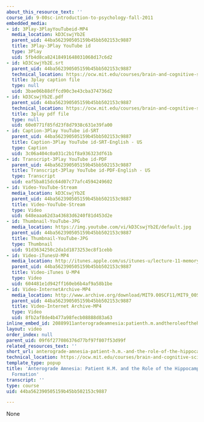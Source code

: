 ```yaml
---
about_this_resource_text: ''
course_id: 9-00sc-introduction-to-psychology-fall-2011
embedded_media:
- id: 3Play-3PlayYouTubeid-MP4
  media_location: kD3CswjYb2E
  parent_uid: 44ba562390505159b45bb502153c9887
  title: 3Play-3Play YouTube id
  type: 3Play
  uid: 5fb4d8ca82418491648031068d17c6d2
- id: kD3CswjYb2E.srt
  parent_uid: 44ba562390505159b45bb502153c9887
  technical_location: https://ocw.mit.edu/courses/brain-and-cognitive-sciences/9-00sc-introduction-to-psychology-fall-2011/memory-ii/anterograde-amnesia-patient-h.m.-and-the-role-of-the-hippocampus-in-memory-formation/kD3CswjYb2E.srt
  title: 3play caption file
  type: null
  uid: 3bae06b88dffcd90c3e43cba374736d2
- id: kD3CswjYb2E.pdf
  parent_uid: 44ba562390505159b45bb502153c9887
  technical_location: https://ocw.mit.edu/courses/brain-and-cognitive-sciences/9-00sc-introduction-to-psychology-fall-2011/memory-ii/anterograde-amnesia-patient-h.m.-and-the-role-of-the-hippocampus-in-memory-formation/kD3CswjYb2E.pdf
  title: 3play pdf file
  type: null
  uid: 60e0771f85fd23f8d7938c631e39fa00
- id: Caption-3Play YouTube id-SRT
  parent_uid: 44ba562390505159b45bb502153c9887
  title: Caption-3Play YouTube id-SRT-English - US
  type: Caption
  uid: 3c06a404c0a031c2b1f8a936323df61b
- id: Transcript-3Play YouTube id-PDF
  parent_uid: 44ba562390505159b45bb502153c9887
  title: Transcript-3Play YouTube id-PDF-English - US
  type: Transcript
  uid: eaf5ba815dc64d07c77afc4594249602
- id: Video-YouTube-Stream
  media_location: kD3CswjYb2E
  parent_uid: 44ba562390505159b45bb502153c9887
  title: Video-YouTube-Stream
  type: Video
  uid: 648eaaa62d3a43683d6240f81d453d2e
- id: Thumbnail-YouTube-JPG
  media_location: https://img.youtube.com/vi/kD3CswjYb2E/default.jpg
  parent_uid: 44ba562390505159b45bb502153c9887
  title: Thumbnail-YouTube-JPG
  type: Thumbnail
  uid: 91d3634250c2da1d1873253ec8f1cebb
- id: Video-iTunesU-MP4
  media_location: http://itunes.apple.com/us/itunes-u/lecture-11-memory-ii-amnesia/id501335817?i=111273993
  parent_uid: 44ba562390505159b45bb502153c9887
  title: Video-iTunes U-MP4
  type: Video
  uid: 604481e1d942ff160eb6b4af9a58b1be
- id: Video-InternetArchive-MP4
  media_location: http://www.archive.org/download/MIT9.00SCF11/MIT9_00SCF11_lec11_300k.mp4
  parent_uid: 44ba562390505159b45bb502153c9887
  title: Video-Internet Archive-MP4
  type: Video
  uid: 8fb2af8de4b477a98fecb08888d83a63
inline_embed_id: 20889911anterogradeamnesia:patienth.m.andtheroleofthehippocampusinmemoryformation9511679
layout: video
order_index: null
parent_uid: 09f6f277086376d77bf97f807f53d99f
related_resources_text: ''
short_url: anterograde-amnesia-patient-h.m.-and-the-role-of-the-hippocampus-in-memory-formation
technical_location: https://ocw.mit.edu/courses/brain-and-cognitive-sciences/9-00sc-introduction-to-psychology-fall-2011/memory-ii/anterograde-amnesia-patient-h.m.-and-the-role-of-the-hippocampus-in-memory-formation
template_type: popup
title: 'Anterograde Amnesia: Patient H.M. and the Role of the Hippocampus in Memory
  Formation'
transcript: ''
type: course
uid: 44ba562390505159b45bb502153c9887

---
```

None